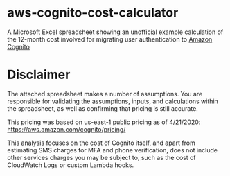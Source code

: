 # aws-cognito-cost-calculator

A Microsoft Excel spreadsheet showing an unofficial example calculation of the 12-month cost involved for migrating user authentication to [Amazon Cognito](https://aws.amazon.com/cognito/)

# Disclaimer

The attached spreadsheet makes a number of assumptions. You are responsible for validating the assumptions, inputs, and calculations within the spreadsheet, as well as confirming that pricing is still accurate. 

This pricing was based on us-east-1 public pricing as of 4/21/2020:
https://aws.amazon.com/cognito/pricing/

This analysis focuses on the cost of Cognito itself, and apart from estimating SMS charges for MFA and phone verification, does not include other services charges you may be subject to, such as the cost of CloudWatch Logs or custom Lambda hooks.
